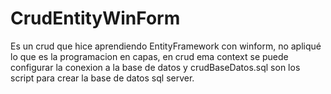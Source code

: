 # CrudEntityWinForm
Es un crud que hice aprendiendo EntityFramework con winform, no apliqué lo que es la programacion en capas, en crud ema context se puede configurar la conexion a la base de datos y
crudBaseDatos.sql  son los script para crear la base de datos sql server.
